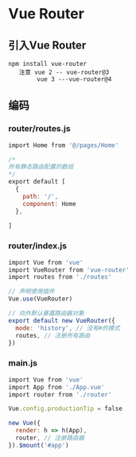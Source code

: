 # Vue Router

## 引入Vue Router

```
npm install vue-router
   注意 vue 2 -- vue-router@3
        vue 3 ---vue-router@4
```

## 编码

### router/routes.js

```js
import Home from '@/pages/Home'

/* 
所有静态路由配置的数组
*/
export default [
  {
    path: '/',
    component: Home
  },

]
```
### router/index.js
```js
import Vue from 'vue'
import VueRouter from 'vue-router'
import routes from './routes'

// 声明使用插件
Vue.use(VueRouter)

// 向外默认暴露路由器对象
export default new VueRouter({
  mode: 'history', // 没有#的模式
  routes, // 注册所有路由
})
```
### main.js
```js
import Vue from 'vue'
import App from './App.vue'
import router from './router'

Vue.config.productionTip = false

new Vue({
  render: h => h(App),
  router, // 注册路由器
}).$mount('#app')
```